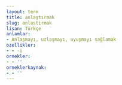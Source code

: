 ```yaml
---
layout: term
title: anlaştırmak
slug: anlastirmak
lisan: Türkçe
anlamlar:
- Anlaşmayı, uzlaşmayı, uyuşmayı sağlamak
ozellikler:
- - -i
ornekler:
- - ''
orneklerkaynak:
- - ''
---
```


